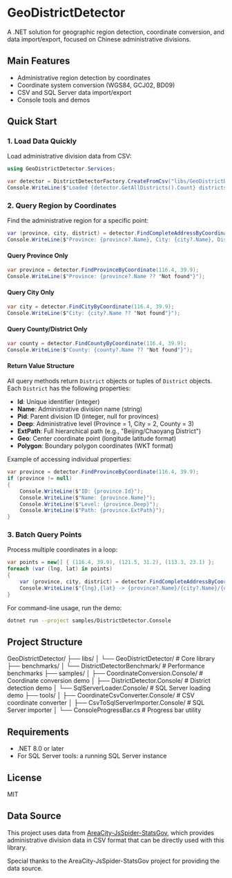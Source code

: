 # GeoDistrictDetector

A .NET solution for geographic region detection, coordinate conversion, and data import/export, focused on Chinese administrative divisions.

## Main Features

- Administrative region detection by coordinates
- Coordinate system conversion (WGS84, GCJ02, BD09)
- CSV and SQL Server data import/export
- Console tools and demos

## Quick Start

### 1. Load Data Quickly
Load administrative division data from CSV:

```csharp
using GeoDistrictDetector.Services;

var detector = DistrictDetectorFactory.CreateFromCsv("libs/GeoDistrictDetector/sample-cities.csv");
Console.WriteLine($"Loaded {detector.GetAllDistricts().Count} districts");
```

### 2. Query Region by Coordinates
Find the administrative region for a specific point:

```csharp
var (province, city, district) = detector.FindCompleteAddressByCoordinate(116.4, 39.9);
Console.WriteLine($"Province: {province?.Name}, City: {city?.Name}, District: {district?.Name}");
```

#### Query Province Only
```csharp
var province = detector.FindProvinceByCoordinate(116.4, 39.9);
Console.WriteLine($"Province: {province?.Name ?? "Not found"}");
```

#### Query City Only
```csharp
var city = detector.FindCityByCoordinate(116.4, 39.9);
Console.WriteLine($"City: {city?.Name ?? "Not found"}");
```

#### Query County/District Only
```csharp
var county = detector.FindCountyByCoordinate(116.4, 39.9);
Console.WriteLine($"County: {county?.Name ?? "Not found"}");
```

#### Return Value Structure
All query methods return `District` objects or tuples of `District` objects. Each `District` has the following properties:

- **Id**: Unique identifier (integer)
- **Name**: Administrative division name (string)
- **Pid**: Parent division ID (integer, null for provinces)
- **Deep**: Administrative level (Province = 1, City = 2, County = 3)
- **ExtPath**: Full hierarchical path (e.g., "Beijing/Chaoyang District")
- **Geo**: Center coordinate point (longitude latitude format)
- **Polygon**: Boundary polygon coordinates (WKT format)

Example of accessing individual properties:
```csharp
var province = detector.FindProvinceByCoordinate(116.4, 39.9);
if (province != null)
{
    Console.WriteLine($"ID: {province.Id}");
    Console.WriteLine($"Name: {province.Name}");
    Console.WriteLine($"Level: {province.Deep}");
    Console.WriteLine($"Path: {province.ExtPath}");
}
```

### 3. Batch Query Points
Process multiple coordinates in a loop:

```csharp
var points = new[] { (116.4, 39.9), (121.5, 31.2), (113.3, 23.1) };
foreach (var (lng, lat) in points)
{
    var (province, city, district) = detector.FindCompleteAddressByCoordinate(lng, lat);
    Console.WriteLine($"{lng},{lat} -> {province?.Name}/{city?.Name}/{district?.Name}");
}
```

For command-line usage, run the demo:

```bash
dotnet run --project samples/DistrictDetector.Console
```


## Project Structure
GeoDistrictDetector/
├── libs/
│   └── GeoDistrictDetector/          # Core library
├── benchmarks/
│   └── DistrictDetectorBenchmark/    # Performance benchmarks
├── samples/
│   ├── CoordinateConversion.Console/ # Coordinate conversion demo
│   ├── DistrictDetector.Console/     # District detection demo
│   └── SqlServerLoader.Console/      # SQL Server loading demo
├── tools/
│   ├── CoordinateCsvConverter.Console/ # CSV coordinate converter
│   ├── CsvToSqlServerImporter.Console/ # SQL Server importer
│   └── ConsoleProgressBar.cs         # Progress bar utility

## Requirements

- .NET 8.0 or later
- For SQL Server tools: a running SQL Server instance

## License

MIT

## Data Source

This project uses data from [AreaCity-JsSpider-StatsGov](https://github.com/xiangyuecn/AreaCity-JsSpider-StatsGov?tab=readme-ov-file#%E5%AD%97%E6%AE%B5ok_geocsv---%E5%9D%90%E6%A0%87%E8%BE%B2%E7%95%8C%E8%A1%A8), which provides administrative division data in CSV format that can be directly used with this library.

Special thanks to the AreaCity-JsSpider-StatsGov project for providing the data source.